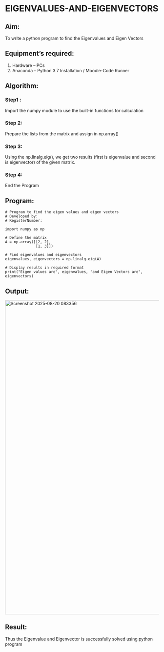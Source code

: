 # EIGENVALUES-AND-EIGENVECTORS
## Aim:
To write a python program to find the Eigenvalues and Eigen Vectors
## Equipment’s required:
1. 	Hardware – PCs
2. 	Anaconda – Python 3.7 Installation / Moodle-Code Runner
## Algorithm:
### Step1 : 

Import the numpy module to use the built-in functions for calculation

### Step 2:

Prepare the lists from the matrix and assign in np.array()

### Step 3:

Using the np.linalg.eig(),  we get two results (first is eigenvalue and second is eigenvector) of the given matrix.

### Step 4: 

End the Program

## Program:
```
# Program to find the eigen values and eigen vectors
# Developed by:
# RegisterNumber:

import numpy as np

# Define the matrix
A = np.array([[2, 2],
              [1, 3]])

# Find eigenvalues and eigenvectors
eigenvalues, eigenvectors = np.linalg.eig(A)

# Display results in required format
print("Eigen values are", eigenvalues, "and Eigen Vectors are", eigenvectors)
```

## Output:
<img width="1895" height="1029" alt="Screenshot 2025-08-20 083356" src="https://github.com/user-attachments/assets/4e60308f-306b-4921-9e71-6c3843863740" />

## Result:
Thus the Eigenvalue and Eigenvector is successfully solved using python program
